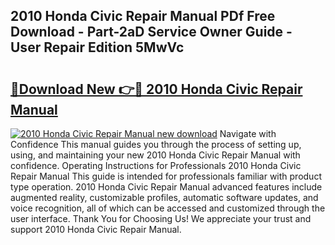 ## 2010 Honda Civic Repair Manual PDf Free Download - Part-2aD Service Owner Guide - User Repair Edition 5MwVc

# <h2><a href="http://bc11712.oget.top/?id=2010+Honda+Civic+Repair+Manual">🔗Download New 👉🔴 2010 Honda Civic Repair Manual</a></h2>

[![2010 Honda Civic Repair Manual new download](https://i.imgur.com/5g1atiW.png)](http://bc11712.oget.top/?id=2010+Honda+Civic+Repair+Manual)
Navigate with Confidence This manual guides you through the process of setting up, using, and maintaining your new 2010 Honda Civic Repair Manual with confidence. Operating Instructions for Professionals 2010 Honda Civic Repair Manual This guide is intended for professionals familiar with product type operation. 2010 Honda Civic Repair Manual advanced features include augmented reality, customizable profiles, automatic software updates, and voice recognition, all of which can be accessed and customized through the user interface. Thank You for Choosing Us! We appreciate your trust and support 2010 Honda Civic Repair Manual.
